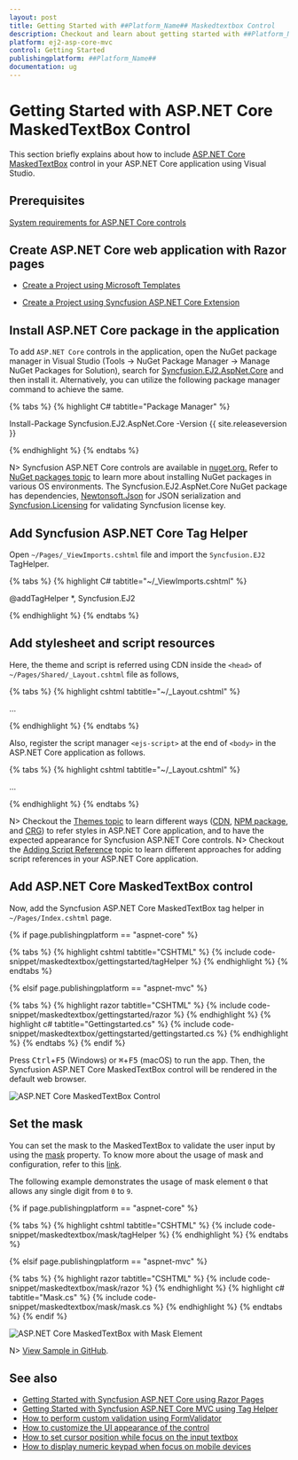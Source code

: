 ```yaml
---
layout: post
title: Getting Started with ##Platform_Name## Maskedtextbox Control
description: Checkout and learn about getting started with ##Platform_Name## Maskedtextbox control of Syncfusion Essential JS 2 and more details.
platform: ej2-asp-core-mvc
control: Getting Started
publishingplatform: ##Platform_Name##
documentation: ug
---
```



# Getting Started with ASP.NET Core MaskedTextBox Control

This section briefly explains about how to include [ASP.NET Core MaskedTextBox](https://www.syncfusion.com/aspnet-core-ui-controls/input-mask) control in your ASP.NET Core application using Visual Studio.

## Prerequisites

[System requirements for ASP.NET Core controls](https://ej2.syncfusion.com/aspnetcore/documentation/system-requirements/)

## Create ASP.NET Core web application with Razor pages

* [Create a Project using Microsoft Templates](https://docs.microsoft.com/en-us/aspnet/core/tutorials/razor-pages/razor-pages-start?view=aspnetcore-6.0&tabs=visual-studio#create-a-razor-pages-web-app)

* [Create a Project using Syncfusion ASP.NET Core Extension](https://ej2.syncfusion.com/aspnetcore/documentation/getting-started/project-template/)

## Install ASP.NET Core package in the application

To add `ASP.NET Core` controls in the application, open the NuGet package manager in Visual Studio (Tools → NuGet Package Manager → Manage NuGet Packages for Solution), search for [Syncfusion.EJ2.AspNet.Core](https://www.nuget.org/packages/Syncfusion.EJ2.AspNet.Core/) and then install it.  Alternatively, you can utilize the following package manager command to achieve the same.

{% tabs %}
{% highlight C# tabtitle="Package Manager" %}

Install-Package Syncfusion.EJ2.AspNet.Core -Version {{ site.releaseversion }}

{% endhighlight %}
{% endtabs %}

N> Syncfusion ASP.NET Core controls are available in [nuget.org.](https://www.nuget.org/packages?q=syncfusion.EJ2) Refer to [NuGet packages topic](https://ej2.syncfusion.com/aspnetcore/documentation/nuget-packages/) to learn more about installing NuGet packages in various OS environments. The Syncfusion.EJ2.AspNet.Core NuGet package has dependencies, [Newtonsoft.Json](https://www.nuget.org/packages/Newtonsoft.Json/) for JSON serialization and [Syncfusion.Licensing](https://www.nuget.org/packages/Syncfusion.Licensing/) for validating Syncfusion license key.

## Add Syncfusion ASP.NET Core Tag Helper
Open `~/Pages/_ViewImports.cshtml` file and import the `Syncfusion.EJ2` TagHelper.

{% tabs %}
{% highlight C# tabtitle="~/_ViewImports.cshtml" %}

@addTagHelper *, Syncfusion.EJ2

{% endhighlight %}
{% endtabs %}

## Add stylesheet and script resources

Here, the theme and script is referred using CDN inside the `<head>` of `~/Pages/Shared/_Layout.cshtml` file as follows,

{% tabs %}
{% highlight cshtml tabtitle="~/_Layout.cshtml" %}

<head>
    ...
    <!-- Syncfusion ASP.NET Core controls styles -->
    <link rel="stylesheet" href="https://cdn.syncfusion.com/ej2/{{ site.ej2version }}/fluent.css" />
    <script src="https://cdn.syncfusion.com/ej2/{{ site.ej2version }}/dist/ej2.min.js"></script>
</head>

{% endhighlight %}
{% endtabs %}

Also, register the script manager `<ejs-script>` at the end of `<body>` in the ASP.NET Core application as follows.

{% tabs %}
{% highlight cshtml tabtitle="~/_Layout.cshtml" %}

<body>
    ...
    <!-- Syncfusion ASP.NET Core Script Manager -->
    <ejs-scripts></ejs-scripts>
</body>

{% endhighlight %}
{% endtabs %}

N> Checkout the [Themes topic](https://ej2.syncfusion.com/aspnetcore/documentation/appearance/theme/) to learn different ways ([CDN](https://ej2.syncfusion.com/aspnetcore/documentation/common/adding-script-references#cdn-reference), [NPM package](https://ej2.syncfusion.com/aspnetcore/documentation/common/adding-script-references#node-package-manager-npm), and [CRG](https://ej2.syncfusion.com/aspnetcore/documentation/common/custom-resource-generator/)) to refer styles in ASP.NET Core application, and to have the expected appearance for Syncfusion ASP.NET Core controls.
N> Checkout the [Adding Script Reference](https://ej2.syncfusion.com/aspnetcore/documentation/common/adding-script-references) topic to learn different approaches for adding script references in your ASP.NET Core application.

## Add ASP.NET Core MaskedTextBox control

Now, add the Syncfusion ASP.NET Core MaskedTextBox tag helper in `~/Pages/Index.cshtml` page.

{% if page.publishingplatform == "aspnet-core" %}

{% tabs %}
{% highlight cshtml tabtitle="CSHTML" %}
{% include code-snippet/maskedtextbox/gettingstarted/tagHelper %}
{% endhighlight %}
{% endtabs %}

{% elsif page.publishingplatform == "aspnet-mvc" %}

{% tabs %}
{% highlight razor tabtitle="CSHTML" %}
{% include code-snippet/maskedtextbox/gettingstarted/razor %}
{% endhighlight %}
{% highlight c# tabtitle="Gettingstarted.cs" %}
{% include code-snippet/maskedtextbox/gettingstarted/gettingstarted.cs %}
{% endhighlight %}
{% endtabs %}
{% endif %}

Press <kbd>Ctrl</kbd>+<kbd>F5</kbd> (Windows) or <kbd>⌘</kbd>+<kbd>F5</kbd> (macOS) to run the app. Then, the Syncfusion ASP.NET Core MaskedTextBox control will be rendered in the default web browser.

![ASP.NET Core MaskedTextBox Control](images/maskedtextbox-control.png)

## Set the mask

You can set the mask to the MaskedTextBox to validate the user input by using the [mask](https://help.syncfusion.com/cr/aspnetcore-js2/Syncfusion.EJ2.Inputs.MaskedTextBox.html#Syncfusion_EJ2_Inputs_MaskedTextBox_Mask) property. To know more about the usage of mask and configuration, refer to this [link](./mask-configuration/).

The following example demonstrates the usage of mask element `0` that allows any single digit from `0` to `9`.

{% if page.publishingplatform == "aspnet-core" %}

{% tabs %}
{% highlight cshtml tabtitle="CSHTML" %}
{% include code-snippet/maskedtextbox/mask/tagHelper %}
{% endhighlight %}
{% endtabs %}

{% elsif page.publishingplatform == "aspnet-mvc" %}

{% tabs %}
{% highlight razor tabtitle="CSHTML" %}
{% include code-snippet/maskedtextbox/mask/razor %}
{% endhighlight %}
{% highlight c# tabtitle="Mask.cs" %}
{% include code-snippet/maskedtextbox/mask/mask.cs %}
{% endhighlight %}
{% endtabs %}
{% endif %}

![ASP.NET Core MaskedTextBox with Mask Element](./images/mask.png)

N> [View Sample in GitHub](https://github.com/SyncfusionExamples/ASP-NET-Core-Getting-Started-Examples/tree/main/MaskedTextBox/ASP.NET%20Core%20Tag%20Helper%20Examples).

## See also

* [Getting Started with Syncfusion ASP.NET Core using Razor Pages](https://ej2.syncfusion.com/aspnetcore/documentation/getting-started/razor-pages/)
* [Getting Started with Syncfusion ASP.NET Core MVC using Tag Helper](https://ej2.syncfusion.com/aspnetcore/documentation/getting-started/aspnet-core-mvc-taghelper)
* [How to perform custom validation using FormValidator](./how-to/perform-custom-validation-using-form-validator/)
* [How to customize the UI appearance of the control](./how-to/customize-the-ui-appearance-of-the-control/)
* [How to set cursor position while focus on the input textbox](./how-to/set-cursor-position-while-focus-on-the-input-textbox/)
* [How to display numeric keypad when focus on mobile devices](./how-to/display-numeric-keypad-when-focus-on-mobile-devices/)